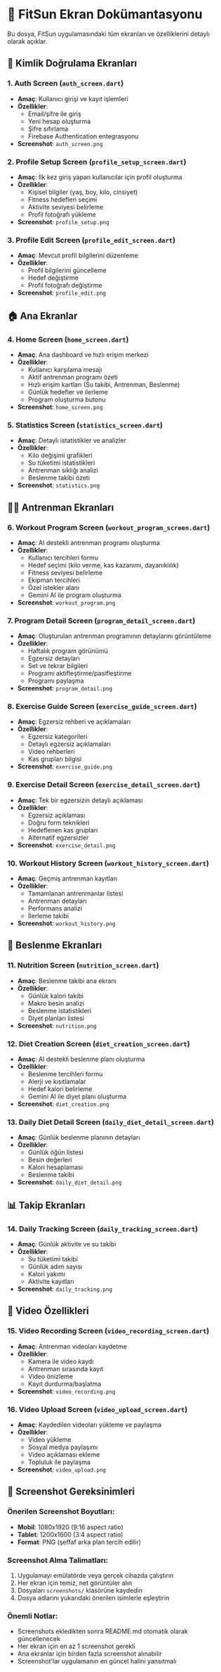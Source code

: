 # 📱 FitSun Ekran Dokümantasyonu

Bu dosya, FitSun uygulamasındaki tüm ekranları ve özelliklerini detaylı olarak açıklar.

## 🔐 Kimlik Doğrulama Ekranları

### 1. Auth Screen (`auth_screen.dart`)
- **Amaç**: Kullanıcı girişi ve kayıt işlemleri
- **Özellikler**:
  - Email/şifre ile giriş
  - Yeni hesap oluşturma
  - Şifre sıfırlama
  - Firebase Authentication entegrasyonu
- **Screenshot**: `auth_screen.png`

### 2. Profile Setup Screen (`profile_setup_screen.dart`)
- **Amaç**: İlk kez giriş yapan kullanıcılar için profil oluşturma
- **Özellikler**:
  - Kişisel bilgiler (yaş, boy, kilo, cinsiyet)
  - Fitness hedefleri seçimi
  - Aktivite seviyesi belirleme
  - Profil fotoğrafı yükleme
- **Screenshot**: `profile_setup.png`

### 3. Profile Edit Screen (`profile_edit_screen.dart`)
- **Amaç**: Mevcut profil bilgilerini düzenleme
- **Özellikler**:
  - Profil bilgilerini güncelleme
  - Hedef değiştirme
  - Profil fotoğrafı değiştirme
- **Screenshot**: `profile_edit.png`

## 🏠 Ana Ekranlar

### 4. Home Screen (`home_screen.dart`)
- **Amaç**: Ana dashboard ve hızlı erişim merkezi
- **Özellikler**:
  - Kullanıcı karşılama mesajı
  - Aktif antrenman programı özeti
  - Hızlı erişim kartları (Su takibi, Antrenman, Beslenme)
  - Günlük hedefler ve ilerleme
  - Program oluşturma butonu
- **Screenshot**: `home_screen.png`

### 5. Statistics Screen (`statistics_screen.dart`)
- **Amaç**: Detaylı istatistikler ve analizler
- **Özellikler**:
  - Kilo değişimi grafikleri
  - Su tüketimi istatistikleri
  - Antrenman sıklığı analizi
  - Beslenme takibi özeti
- **Screenshot**: `statistics.png`

## 🏋️‍♂️ Antrenman Ekranları

### 6. Workout Program Screen (`workout_program_screen.dart`)
- **Amaç**: AI destekli antrenman programı oluşturma
- **Özellikler**:
  - Kullanıcı tercihleri formu
  - Hedef seçimi (kilo verme, kas kazanımı, dayanıklılık)
  - Fitness seviyesi belirleme
  - Ekipman tercihleri
  - Özel istekler alanı
  - Gemini AI ile program oluşturma
- **Screenshot**: `workout_program.png`

### 7. Program Detail Screen (`program_detail_screen.dart`)
- **Amaç**: Oluşturulan antrenman programının detaylarını görüntüleme
- **Özellikler**:
  - Haftalık program görünümü
  - Egzersiz detayları
  - Set ve tekrar bilgileri
  - Programı aktifleştirme/pasifleştirme
  - Programı paylaşma
- **Screenshot**: `program_detail.png`

### 8. Exercise Guide Screen (`exercise_guide_screen.dart`)
- **Amaç**: Egzersiz rehberi ve açıklamaları
- **Özellikler**:
  - Egzersiz kategorileri
  - Detaylı egzersiz açıklamaları
  - Video rehberleri
  - Kas grupları bilgisi
- **Screenshot**: `exercise_guide.png`

### 9. Exercise Detail Screen (`exercise_detail_screen.dart`)
- **Amaç**: Tek bir egzersizin detaylı açıklaması
- **Özellikler**:
  - Egzersiz açıklaması
  - Doğru form teknikleri
  - Hedeflenen kas grupları
  - Alternatif egzersizler
- **Screenshot**: `exercise_detail.png`

### 10. Workout History Screen (`workout_history_screen.dart`)
- **Amaç**: Geçmiş antrenman kayıtları
- **Özellikler**:
  - Tamamlanan antrenmanlar listesi
  - Antrenman detayları
  - Performans analizi
  - İlerleme takibi
- **Screenshot**: `workout_history.png`

## 🍎 Beslenme Ekranları

### 11. Nutrition Screen (`nutrition_screen.dart`)
- **Amaç**: Beslenme takibi ana ekranı
- **Özellikler**:
  - Günlük kalori takibi
  - Makro besin analizi
  - Beslenme istatistikleri
  - Diyet planları listesi
- **Screenshot**: `nutrition.png`

### 12. Diet Creation Screen (`diet_creation_screen.dart`)
- **Amaç**: AI destekli beslenme planı oluşturma
- **Özellikler**:
  - Beslenme tercihleri formu
  - Alerji ve kısıtlamalar
  - Hedef kalori belirleme
  - Gemini AI ile diyet planı oluşturma
- **Screenshot**: `diet_creation.png`

### 13. Daily Diet Detail Screen (`daily_diet_detail_screen.dart`)
- **Amaç**: Günlük beslenme planının detayları
- **Özellikler**:
  - Günlük öğün listesi
  - Besin değerleri
  - Kalori hesaplaması
  - Beslenme takibi
- **Screenshot**: `daily_diet_detail.png`

## 📊 Takip Ekranları

### 14. Daily Tracking Screen (`daily_tracking_screen.dart`)
- **Amaç**: Günlük aktivite ve su takibi
- **Özellikler**:
  - Su tüketimi takibi
  - Günlük adım sayısı
  - Kalori yakımı
  - Aktivite kayıtları
- **Screenshot**: `daily_tracking.png`

## 🎥 Video Özellikleri

### 15. Video Recording Screen (`video_recording_screen.dart`)
- **Amaç**: Antrenman videoları kaydetme
- **Özellikler**:
  - Kamera ile video kaydı
  - Antrenman sırasında kayıt
  - Video önizleme
  - Kayıt durdurma/başlatma
- **Screenshot**: `video_recording.png`

### 16. Video Upload Screen (`video_upload_screen.dart`)
- **Amaç**: Kaydedilen videoları yükleme ve paylaşma
- **Özellikler**:
  - Video yükleme
  - Sosyal medya paylaşımı
  - Video açıklaması ekleme
  - Topluluk ile paylaşma
- **Screenshot**: `video_upload.png`

## 📸 Screenshot Gereksinimleri

### Önerilen Screenshot Boyutları:
- **Mobil**: 1080x1920 (9:16 aspect ratio)
- **Tablet**: 1200x1600 (3:4 aspect ratio)
- **Format**: PNG (şeffaf arka plan tercih edilir)

### Screenshot Alma Talimatları:
1. Uygulamayı emülatörde veya gerçek cihazda çalıştırın
2. Her ekran için temiz, net görüntüler alın
3. Dosyaları `screenshots/` klasörüne kaydedin
4. Dosya adlarını yukarıdaki önerilen isimlerle eşleştirin

### Önemli Notlar:
- Screenshots ekledikten sonra README.md otomatik olarak güncellenecek
- Her ekran için en az 1 screenshot gerekli
- Ana ekranlar için birden fazla screenshot alınabilir
- Screenshot'lar uygulamanın en güncel halini yansıtmalı
